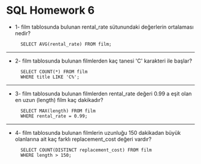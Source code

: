 # SQL Homework 6

- 1- film tablosunda bulunan rental_rate sütunundaki değerlerin ortalaması nedir?

        SELECT AVG(rental_rate) FROM film;
        
------------------------------------------
- 2- film tablosunda bulunan filmlerden kaç tanesi 'C' karakteri ile başlar?

        SELECT COUNT(*) FROM film
        WHERE title LIKE 'C%';

------------------------------------------
- 3- film tablosunda bulunan filmlerden rental_rate değeri 0.99 a eşit olan en uzun (length) film kaç dakikadır?

        SELECT MAX(length) FROM film
        WHERE rental_rate = 0.99;

------------------------------------------
- 4- film tablosunda bulunan filmlerin uzunluğu 150 dakikadan büyük olanlarına ait kaç farklı replacement_cost değeri vardır?
    
        SELECT COUNT(DISTINCT replacement_cost) FROM film
        WHERE length > 150;
